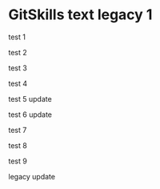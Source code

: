 # GitSkills text legacy 1

test 1

test 2

test 3

test 4

test 5 update

test 6 update

test 7

test 8

test 9

legacy update
